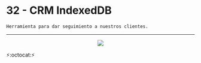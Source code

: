 # 32 - CRM IndexedDB
~~~
Herramienta para dar seguimiento a nuestros clientes.
~~~
---
<p align="center" font-weight="bold">
   <img src="https://img.shields.io/badge/STATUS-EN%20DESAROLLO-green">
</p>

:zap::octocat::zap: